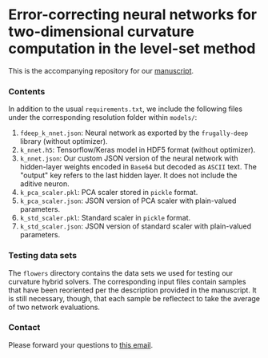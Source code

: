 # Error-correcting neural networks for two-dimensional curvature computation in the level-set method

This is the accompanying repository for our [manuscript](https://doi.org/10.1007/s10915-022-01952-2).

### Contents

In addition to the usual `requirements.txt`, we include the following files under the corresponding resolution folder within `models/`:

1. `fdeep_k_nnet.json`: Neural network as exported by the `frugally-deep` library (without optimizer).
2. `k_nnet.h5`: Tensorflow/Keras model in HDF5 format (without optimizer).
3. `k_nnet.json`: Our custom JSON version of the neural network with hidden-layer weights encoded in `Base64` but decoded as `ASCII` text.  The "output" key refers to the last hidden layer.  It does not include the aditive neuron.
4. `k_pca_scaler.pkl`: PCA scaler stored in `pickle` format.
5. `k_pca_scaler.json`: JSON version of PCA scaler with plain-valued parameters.
6. `k_std_scaler.pkl`: Standard scaler in `pickle` format.
7. `k_std_scaler.json`: JSON version of standard scaler with plain-valued parameters.

### Testing data sets

The `flowers` directory contains the data sets we used for testing our curvature hybrid solvers.  The corresponding input files contain samples that have been reoriented per the description provided in the manuscript.  It is still necessary, though, that each sample be reflectect to take the average of two network evaluations.

### Contact

Please forward your questions to [this email](mailto:lal@cs.ucsb.edu).

